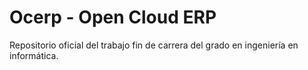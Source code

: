 # Ocerp - Open Cloud ERP

Repositorio oficial del trabajo fin de carrera del grado en ingeniería en informática.


